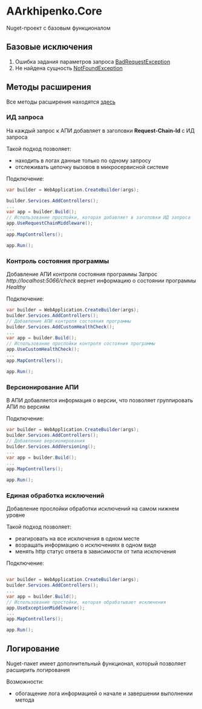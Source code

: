 # AArkhipenko.Core

Nuget-проект с базовым функционалом

## Базовые исключения

1. Ошибка задания параметров запроса [BadRequestException](./AArkhipenko.Core/Exceptions/BadRequestException.cs)
1. Не найдена сущность [NotFoundException](./AArkhipenko.Core/Exceptions/NotFoundException.cs)

## Методы расширения

Все методы расширения находятся [здесь](./AArkhipenko.Core/CoreExtension.cs)

### ИД запроса

На каждый запрос к АПИ добавляет в заголовки **Request-Chain-Id** с ИД запроса

Такой подход позволяет:
* находить в логах данные только по одному запросу
* отслеживать цепочку вызовов в микросервисной системе

Подключение:
```C#
var builder = WebApplication.CreateBuilder(args);

builder.Services.AddControllers();
...
var app = builder.Build();
// Использование прослойки, которая добавляет в заголовки ИД запроса
app.UseRequestChainMiddleware();
...
app.MapControllers();

app.Run();
```

### Контроль состояния программы

Добавление АПИ контроля состояния программы
Запрос *http://localhost:5066/check* вернет информацию о состоянии программы *Healthy*

Подключение:
```C#
var builder = WebApplication.CreateBuilder(args);
builder.Services.AddControllers();
// Добавление АПИ контроля состояния программы
builder.Services.AddCustomHealthCheck();
...
var app = builder.Build();
// Использование прослойки контроля состояния программы
app.UseCustomHealthCheck();
...
app.MapControllers();

app.Run();
```

### Версионирование АПИ

В АПИ добавляется информация о версии, что позволяет группировать АПИ по версиям

Подключение:
```C#
var builder = WebApplication.CreateBuilder(args);
builder.Services.AddControllers();
// Добавление версионирования
builder.Services.AddVersioning();
...
var app = builder.Build();
...
app.MapControllers();

app.Run();
```

### Единая обработка исключений

Добавление прослойки обработки исключений на самом нижнем уровне

Такой подход позволяет:
* реагировать на все исключения в одном месте
* возращать информацию о исключениях в одном виде
* менять http статус ответа в зависимости от типа исключения

Подключение:
```C#

var builder = WebApplication.CreateBuilder(args);
builder.Services.AddControllers();
...
var app = builder.Build();
// Использование простойки, которая обрабатывает исключения
app.UseExceptionMiddleware();
...
app.MapControllers();

app.Run();
```

## Логирование

Nuget-пакет имеет дополнительный функционал, который позволяет расширить логирования

Возможности:
* обогащение лога информацией о начале и завершении выполнении метода